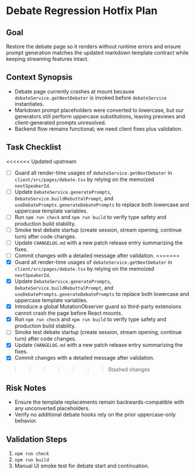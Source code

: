 <!--
 * Author: gpt-5-codex
 * Date: 2025-10-19 01:18 UTC
 * PURPOSE: Capture the action plan for restoring the debate page boot flow, fixing template substitution, and validating the streaming handshake.
 * SRP/DRY check: Pass - Focused on documenting tasks for this fix without duplicating other plans.
-->

# Debate Regression Hotfix Plan

## Goal
Restore the debate page so it renders without runtime errors and ensure prompt generation matches the updated markdown template contract while keeping streaming features intact.

## Context Synopsis
- Debate page currently crashes at mount because `debateService.getNextDebater` is invoked before `debateService` instantiates.
- Markdown prompt placeholders were converted to lowercase, but our generators still perform uppercase substitutions, leaving previews and client-generated prompts unresolved.
- Backend flow remains functional; we need client fixes plus validation.

## Task Checklist
<<<<<<< Updated upstream
- [ ] Guard all render-time usages of `debateService.getNextDebater` in `client/src/pages/debate.tsx` by relying on the memoized `nextSpeakerId`.
- [ ] Update `DebateService.generatePrompts`, `DebateService.buildRebuttalPrompt`, and `useDebatePrompts.generateDebatePrompts` to replace both lowercase and uppercase template variables.
- [ ] Run `npm run check` and `npm run build` to verify type safety and production build stability.
- [ ] Smoke test debate startup (create session, stream opening, continue turn) after code changes.
- [ ] Update `CHANGELOG.md` with a new patch release entry summarizing the fixes.
- [ ] Commit changes with a detailed message after validation.
=======
- [x] Guard all render-time usages of `debateService.getNextDebater` in `client/src/pages/debate.tsx` by relying on the memoized `nextSpeakerId`.
- [x] Update `DebateService.generatePrompts`, `DebateService.buildRebuttalPrompt`, and `useDebatePrompts.generateDebatePrompts` to replace both lowercase and uppercase template variables.
- [x] Introduce a global MutationObserver guard so third-party extensions cannot crash the page before React mounts.
- [x] Run `npm run check` and `npm run build` to verify type safety and production build stability.
- [ ] Smoke test debate startup (create session, stream opening, continue turn) after code changes.
- [x] Update `CHANGELOG.md` with a new patch release entry summarizing the fixes.
- [x] Commit changes with a detailed message after validation.
>>>>>>> Stashed changes

## Risk Notes
- Ensure the template replacements remain backwards-compatible with any unconverted placeholders.
- Verify no additional debate hooks rely on the prior uppercase-only behavior.

## Validation Steps
1. `npm run check`
2. `npm run build`
3. Manual UI smoke test for debate start and continuation.
